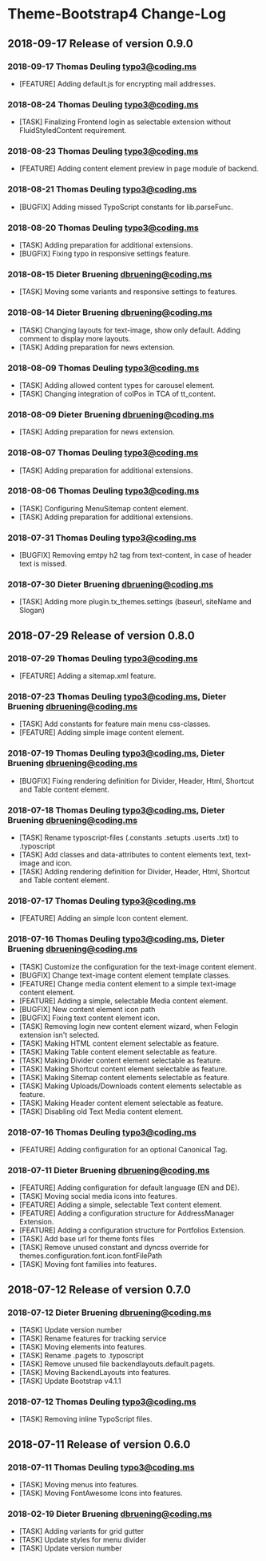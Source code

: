 # Theme-Bootstrap4 Change-Log


## 2018-09-17  Release of version 0.9.0

### 2018-09-17  Thomas Deuling  <typo3@coding.ms>

*   [FEATURE] Adding default.js for encrypting mail addresses.

### 2018-08-24  Thomas Deuling  <typo3@coding.ms>

*   [TASK] Finalizing Frontend login as selectable extension without FluidStyledContent requirement.

### 2018-08-23  Thomas Deuling  <typo3@coding.ms>

*   [FEATURE] Adding content element preview in page module of backend.

### 2018-08-21  Thomas Deuling  <typo3@coding.ms>

*   [BUGFIX] Adding missed TypoScript constants for lib.parseFunc.

### 2018-08-20  Thomas Deuling  <typo3@coding.ms>

*   [TASK] Adding preparation for additional extensions.
*   [BUGFIX] Fixing typo in responsive settings feature.

### 2018-08-15  Dieter Bruening  <dbruening@coding.ms>

*   [TASK] Moving some variants and responsive settings to features.

### 2018-08-14  Dieter Bruening  <dbruening@coding.ms>

*   [TASK] Changing layouts for text-image, show only default. Adding comment to display more layouts.
*   [TASK] Adding preparation for news extension.

### 2018-08-09  Thomas Deuling  <typo3@coding.ms>

*   [TASK] Adding allowed content types for carousel element.
*   [TASK] Changing integration of colPos in TCA of tt_content.

### 2018-08-09  Dieter Bruening  <dbruening@coding.ms>

*   [TASK] Adding preparation for news extension.

### 2018-08-07  Thomas Deuling  <typo3@coding.ms>

*   [TASK] Adding preparation for additional extensions.

### 2018-08-06  Thomas Deuling  <typo3@coding.ms>

*   [TASK] Configuring MenuSitemap content element.
*   [TASK] Adding preparation for additional extensions.

### 2018-07-31  Thomas Deuling  <typo3@coding.ms>

*   [BUGFIX] Removing emtpy h2 tag from text-content, in case of header text is missed.


### 2018-07-30  Dieter Bruening <dbruening@coding.ms>

*   [TASK] Adding more plugin.tx_themes.settings (baseurl, siteName and Slogan)



## 2018-07-29  Release of version 0.8.0

### 2018-07-29  Thomas Deuling  <typo3@coding.ms>

*   [FEATURE] Adding a sitemap.xml feature.

### 2018-07-23  Thomas Deuling  <typo3@coding.ms>, Dieter Bruening <dbruening@coding.ms>

*   [TASK] Add constants for feature main menu css-classes.
*   [FEATURE] Adding simple image content element.

### 2018-07-19  Thomas Deuling  <typo3@coding.ms>, Dieter Bruening <dbruening@coding.ms>

*   [BUGFIX] Fixing rendering definition for Divider, Header, Html, Shortcut and Table content element.

### 2018-07-18  Thomas Deuling  <typo3@coding.ms>, Dieter Bruening <dbruening@coding.ms>

*   [TASK] Rename typoscript-files (.constants .setupts .userts .txt) to .typoscript
*   [TASK] Add classes and data-attributes to content elements text, text-image and icon.
*   [TASK] Adding rendering definition for Divider, Header, Html, Shortcut and Table content element.

### 2018-07-17  Thomas Deuling  <typo3@coding.ms>

*   [FEATURE] Adding an simple Icon content element.

### 2018-07-16  Thomas Deuling  <typo3@coding.ms>, Dieter Bruening <dbruening@coding.ms>

*   [TASK] Customize the configuration for the text-image content element.
*   [BUGFIX] Change text-image content element template classes.
*   [FEATURE] Change media content element to a simple text-image content element.
*   [FEATURE] Adding a simple, selectable Media content element.
*   [BUGFIX] New content element icon path
*   [BUGFIX] Fixing text content element icon.
*   [TASK] Removing login new content element wizard, when Felogin extension isn't selected.
*   [TASK] Making HTML content element selectable as feature.
*   [TASK] Making Table content element selectable as feature.
*   [TASK] Making Divider content element selectable as feature.
*   [TASK] Making Shortcut content element selectable as feature.
*   [TASK] Making Sitemap content elements selectable as feature.
*   [TASK] Making Uploads/Downloads content elements selectable as feature.
*   [TASK] Making Header content element selectable as feature.
*   [TASK] Disabling old Text Media content element.

### 2018-07-16  Thomas Deuling  <typo3@coding.ms>

*   [FEATURE] Adding configuration for an optional Canonical Tag.

### 2018-07-11  Dieter Bruening <dbruening@coding.ms>

*   [FEATURE] Adding configuration for default language (EN and DE).
*   [TASK] Moving social media icons into features.
*   [FEATURE] Adding a simple, selectable Text content element.
*   [FEATURE] Adding a configuration structure for AddressManager Extension.
*   [FEATURE] Adding a configuration structure for Portfolios Extension.
*   [TASK] Add base url for theme fonts files
*   [TASK] Remove unused constant and dyncss override for themes.configuration.font.icon.fontFilePath
*   [TASK] Moving font families into features.



## 2018-07-12  Release of version 0.7.0

### 2018-07-12  Dieter Bruening <dbruening@coding.ms>

*   [TASK] Update version number
*   [TASK] Rename features for tracking service
*   [TASK] Moving elements into features.
*   [TASK] Rename .pagets to .typoscript
*   [TASK] Remove unused file backendlayouts.default.pagets.
*   [TASK] Moving BackendLayouts into features.
*   [TASK] Update Bootstrap v4.1.1

### 2018-07-12  Thomas Deuling  <typo3@coding.ms>

*   [TASK] Removing inline TypoScript files.



## 2018-07-11  Release of version 0.6.0

### 2018-07-11  Thomas Deuling  <typo3@coding.ms>

*   [TASK] Moving menus into features.
*   [TASK] Moving FontAwesome Icons into features.

### 2018-02-19  Dieter Bruening <dbruening@coding.ms>

*   [TASK] Adding variants for grid gutter
*   [TASK] Update styles for menu divider
*   [TASK] Update version number
